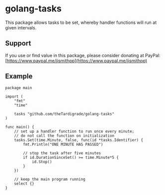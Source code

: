 # golang-tasks

This package allows tasks to be set, whereby handler functions will run at given intervals.

## Support

If you use or find value in this package, please consider donating at PayPal: [https://www.paypal.me/jismithpp](https://www.paypal.me/jismithpp)

## Example

```golang
package main

import (
	"fmt"
	"time"

	tasks "github.com/theTardigrade/golang-tasks"
)

func main() {
	// set up a handler function to run once every minute;
	// do not call the function on initialization
	tasks.Set(time.Minute, false, func(id *tasks.Identifier) {
		fmt.Println("ONE MINUTE HAS PASSED")

		// stop the task after five minutes
		if id.DurationSinceSet() >= time.Minute*5 {
			id.Stop()
		}
	})

	// keep the main program running
	select {}
}
```